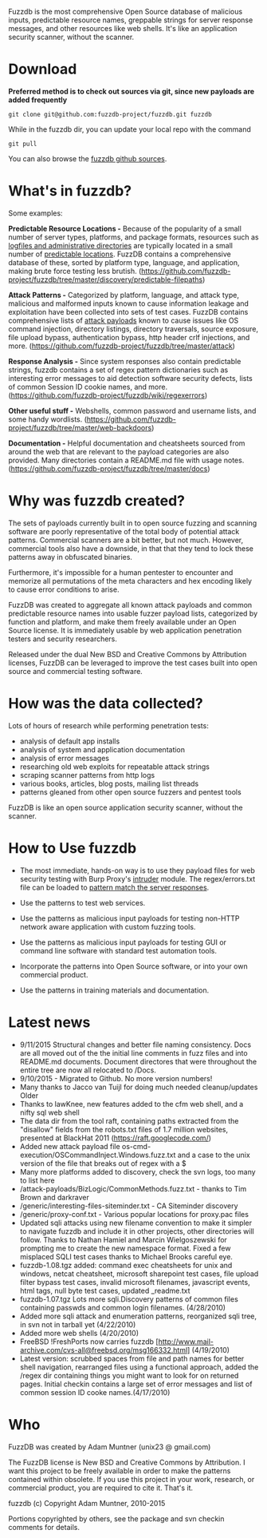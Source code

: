 Fuzzdb is the most comprehensive Open Source database of malicious inputs, predictable resource names, greppable strings for server response messages, and other resources like web shells. It's like an application security scanner, without the scanner. 
# Download #

**Preferred method is to check out sources via git, since new payloads are added frequently**
```
git clone git@github.com:fuzzdb-project/fuzzdb.git fuzzdb
```

While in the fuzzdb dir, you can update your local repo with the command
```
git pull
```
You can also browse the [fuzzdb github sources](https://github.com/fuzzdb-project/fuzzdb/tree/master).


# What's in fuzzdb? #
Some examples:

**Predictable Resource Locations -**
Because of the popularity of a small number of server types, platforms, and package formats, resources such as [logfiles and administrative directories](http://www.owasp.org/index.php/Forced_browsing) are typically located in a small number of [predictable locations](http://projects.webappsec.org/Predictable-Resource-Location).
FuzzDB contains a comprehensive database of these, sorted by platform type, language, and application, making brute force testing less brutish.
(https://github.com/fuzzdb-project/fuzzdb/tree/master/discovery/predictable-filepaths)

**Attack Patterns -**
Categorized by platform, language, and attack type, malicious and malformed inputs known to cause information leakage and exploitation have been collected into sets of test cases.
FuzzDB contains comprehensive lists of [attack payloads](https://github.com/fuzzdb-project/fuzzdb/tree/master/attack-payloads) known to cause issues like OS command injection, directory listings, directory traversals, source exposure, file upload bypass, authentication bypass, http header crlf injections, and more.
(https://github.com/fuzzdb-project/fuzzdb/tree/master/attack)

**Response Analysis -**
Since system responses also contain predictable strings, fuzzdb contains a set of regex pattern dictionaries such as interesting error messages to aid detection software security defects, lists of common Session ID cookie names, and more.
(https://github.com/fuzzdb-project/fuzzdb/wiki/regexerrors)

**Other useful stuff -**
Webshells, common password and username lists, and some handy wordlists.
(https://github.com/fuzzdb-project/fuzzdb/tree/master/web-backdoors)

**Documentation -**
Helpful documentation and cheatsheets sourced from around the web that are relevant to the payload categories are also provided. Many directories contain a README.md file with usage notes.
(https://github.com/fuzzdb-project/fuzzdb/tree/master/docs)

# Why was fuzzdb created? #

The sets of payloads currently built in to open source fuzzing and scanning software are poorly representative of the total body of potential attack patterns. Commercial scanners are a bit better, but not much. However, commercial tools also have a downside, in that that they tend to lock these patterns away in obfuscated binaries.

Furthermore, it's impossible for a human pentester to encounter and memorize all permutations of the meta characters and hex encoding likely to cause error conditions to arise.

FuzzDB was created to aggregate all known attack payloads and common predictable resource names into usable fuzzer payload lists, categorized by function and platform, and make them freely available under an Open Source license. It is immediately usable by web application penetration testers and security researchers.

Released under the dual New BSD and Creative Commons by Attribution licenses, FuzzDB can be leveraged to improve the test cases built into open source and commercial testing software.

# How was the data collected? #

Lots of hours of research while performing penetration tests:
  * analysis of default app installs
  * analysis of system and application documentation
  * analysis of error messages
  * researching old web exploits for repeatable attack strings
  * scraping scanner patterns from  http logs
  * various books, articles, blog posts, mailing list threads
  * patterns gleaned from other open source fuzzers and pentest tools

FuzzDB is like an open source application security scanner, without the scanner.

# How to Use fuzzdb #

  * The most immediate, hands-on way is to use they payload files for web security testing with Burp Proxy's [intruder](http://portswigger.net/intruder/) module. The regex/errors.txt file can be loaded to [pattern match the server responses](https://github.com/fuzzdb-project/fuzzdb/wiki/regexerrors).

  * Use the patterns to test web services.

  * Use the patterns as malicious input payloads for testing non-HTTP network aware application with custom fuzzing tools.

  * Use the patterns as malicious input payloads for testing GUI or command line software with standard test automation tools.

  * Incorporate the patterns into Open Source software, or into your own commercial product.

  * Use the patterns in training materials and documentation.

# Latest news #

* 9/11/2015
Structural changes and better file naming consistency. Docs are all moved out of the the initial line comments in fuzz files and into README.md documents. Document directores that were throughout the entire tree are now all relocated to /Docs. 
* 9/10/2015 - Migrated to Github. No more version numbers! 
*  Many thanks to Jacco van Tuijl for doing much needed cleanup/updates
Older
  * Thanks to lawKnee, new features added to the cfm web shell, and a nifty sql web shell
  * The data dir from the tool raft, containing paths extracted from the "disallow" fields from the robots.txt files of 1.7 million websites, presented at BlackHat 2011 (https://raft.googlecode.com/)
  * Added new attack payload file os-cmd-execution/OSCommandInject.Windows.fuzz.txt and a case to the unix version of the file that breaks out of regex with a $
  * Many more platforms added to discovery, check the svn logs, too many to list here
  * /attack-payloads/BizLogic/CommonMethods.fuzz.txt - thanks to Tim Brown and darkraver
  * /generic/interesting-files-siteminder.txt - CA Siteminder discovery
  * /generic/proxy-conf.txt - Various popular locations for proxy.pac files
  * Updated sqli attacks using new filename convention to make it simpler to navigate fuzzdb and include it in other projects, other directories will follow. Thanks to Nathan Hamiel and Marcin Wielgoszewski for prompting me to create the new namespace format. Fixed a few misplaced SQLI test cases thanks to Michael Brooks careful eye.
  * fuzzdb-1.08.tgz added: command exec cheatsheets for unix and windows, netcat cheatsheet, microsoft sharepoint test cases, file upload filter bypass test cases, invalid microsoft filenames, javascript events, html tags, null byte test cases, updated _readme.txt
  * fuzzdb-1.07.tgz Lots more sqli.Discovery patterns of common files containing passwds and common login filenames. (4/28/2010)
  * Added more sqli attack and enumeration patterns, reorganized sqli tree, in svn not in tarball yet (4/22/2010)
  * Added more web shells (4/20/2010)
  * FreeBSD !FreshPorts now carries fuzzdb [http://www.mail-archive.com/cvs-all@freebsd.org/msg166332.html] (4/19/2010)
  * Latest version: scrubbed spaces from file and path names for better shell navigation, rearranged files using a functional approach, added the /regex dir containing things you might want to look for on returned pages. Initial checkin contains a large set of error messages and list of common session ID cooke names.(4/17/2010)

# Who #

FuzzDB was created by Adam Muntner (unix23 @ gmail.com)

The FuzzDB license is New BSD and Creative Commons by Attribution. I want this project to be freely available in order to make the patterns contained within obsolete. If you use this project in your work, research, or commercial product, you are required to cite it. That's it.

fuzzdb (c) Copyright Adam Muntner, 2010-2015

Portions copyrighted by others, see the package  and svn checkin comments for details.
